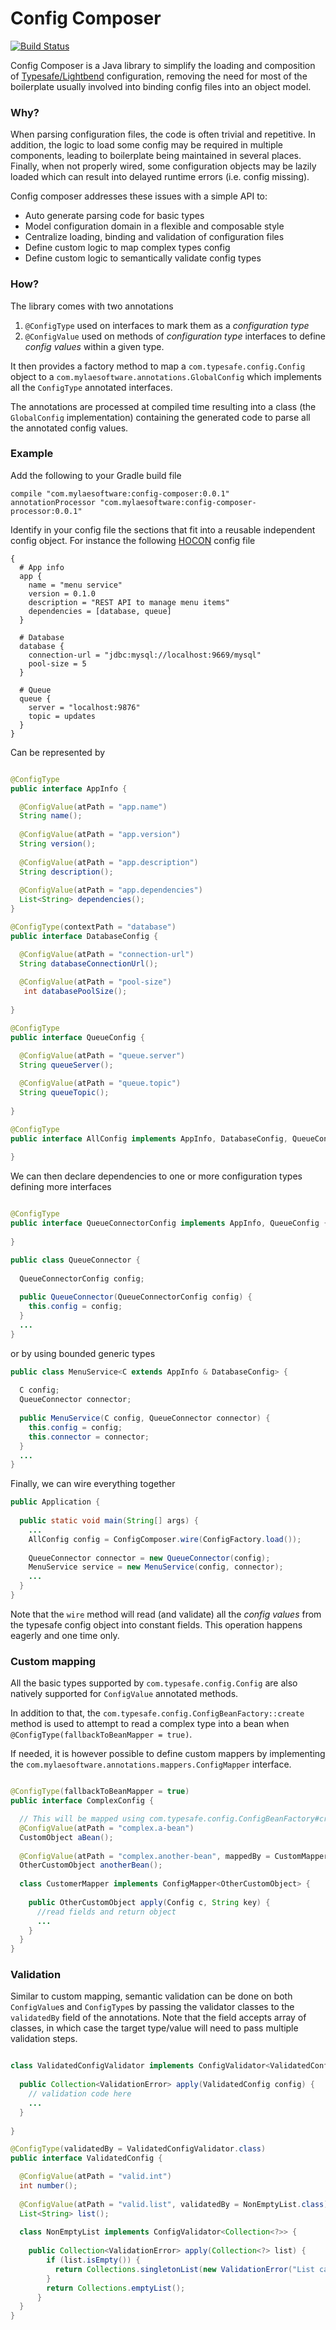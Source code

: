 
# Config Composer
[![Build Status](https://app.travis-ci.com/claudio-scandura/config-composer.svg?branch=master)](https://travis-ci.com/github/claudio-scandura/config-composer)

Config Composer is a Java library to simplify the loading and composition of [Typesafe/Lightbend](https://github.com/lightbend/config) configuration, removing the need for most of the boilerplate
usually involved into binding config files into an object model.

### Why?
When parsing configuration files, the code is often trivial and repetitive. In addition, the logic to load some config may be required in multiple components,
 leading to boilerplate being maintained in several places. 
 Finally, when not properly wired, some configuration objects may be lazily loaded which can result into delayed runtime errors (i.e. config missing). 

Config composer addresses these issues with a simple API to:

* Auto generate parsing code for basic types
* Model configuration domain in a flexible and composable style
* Centralize loading, binding and validation of configuration files
* Define custom logic to map complex types config
* Define custom logic to semantically validate config types

### How?
The library comes with two annotations

1) `@ConfigType` used on interfaces to mark them as a _configuration type_ 
2) `@ConfigValue` used on methods of _configuration type_ interfaces to define _config values_ within a given type.

It then provides a factory method to map a `com.typesafe.config.Config` object to a `com.mylaesoftware.annotations.GlobalConfig` which implements 
all the `ConfigType` annotated interfaces.

The annotations are processed at compiled time resulting into a class (the `GlobalConfig` implementation) containing the generated code to parse all the annotated config values.

### Example
Add the following to your Gradle build file

    compile "com.mylaesoftware:config-composer:0.0.1"
    annotationProcessor "com.mylaesoftware:config-composer-processor:0.0.1"

Identify in your config file the sections that fit into a reusable independent config object. For instance the following [HOCON](https://github.com/lightbend/config/blob/master/HOCON.md) config file

```hocon
{
  # App info
  app {
    name = "menu service"
    version = 0.1.0
    description = "REST API to manage menu items"
    dependencies = [database, queue]
  }
  
  # Database 
  database {
    connection-url = "jdbc:mysql://localhost:9669/mysql"
    pool-size = 5
  }
  
  # Queue
  queue {
    server = "localhost:9876"
    topic = updates
  }
}
``` 

Can be represented by

```java

@ConfigType
public interface AppInfo {

  @ConfigValue(atPath = "app.name")
  String name();
  
  @ConfigValue(atPath = "app.version")
  String version();
  
  @ConfigValue(atPath = "app.description")
  String description();
  
  @ConfigValue(atPath = "app.dependencies")
  List<String> dependencies();
}

@ConfigType(contextPath = "database")
public interface DatabaseConfig {

  @ConfigValue(atPath = "connection-url")
  String databaseConnectionUrl();
  
  @ConfigValue(atPath = "pool-size")
   int databasePoolSize();
    
}

@ConfigType
public interface QueueConfig {

  @ConfigValue(atPath = "queue.server")
  String queueServer();
  
  @ConfigValue(atPath = "queue.topic")
  String queueTopic();
    
}

@ConfigType
public interface AllConfig implements AppInfo, DatabaseConfig, QueueConfig { 
  
}
```

We can then declare dependencies to one or more configuration types defining more interfaces

```java

@ConfigType
public interface QueueConnectorConfig implements AppInfo, QueueConfig {
  
}

public class QueueConnector {
  
  QueueConnectorConfig config;
  
  public QueueConnector(QueueConnectorConfig config) {
    this.config = config;
  }
  ...
}
```

or by using bounded generic types
```java
public class MenuService<C extends AppInfo & DatabaseConfig> {
  
  C config;
  QueueConnector connector;
  
  public MenuService(C config, QueueConnector connector) {
    this.config = config;
    this.connector = connector;
  }
  ...
}
```

Finally, we can wire everything together

```java
public Application {
  
  public static void main(String[] args) {
    ...
    AllConfig config = ConfigComposer.wire(ConfigFactory.load());
    
    QueueConnector connector = new QueueConnector(config);
    MenuService service = new MenuService(config, connector);
    ...
  }
}
```

Note that the `wire` method will read (and validate) all the _config values_ from the typesafe config object into constant fields. This operation happens eagerly and one time only.

### Custom mapping
All the basic types supported by `com.typesafe.config.Config` are also natively supported for `ConfigValue` annotated methods.

In addition to that, the `com.typesafe.config.ConfigBeanFactory::create` method is used to attempt to read a complex type into a bean when 
`@ConfigType(fallbackToBeanMapper = true)`.

If needed, it is however possible to define custom mappers by implementing the `com.mylaesoftware.annotations.mappers.ConfigMapper` interface.

```java

@ConfigType(fallbackToBeanMapper = true)
public interface ComplexConfig {

  // This will be mapped using com.typesafe.config.ConfigBeanFactory#create
  @ConfigValue(atPath = "complex.a-bean")
  CustomObject aBean();
  
  @ConfigValue(atPath = "complex.another-bean", mappedBy = CustomMapper.class)
  OtherCustomObject anotherBean();
  
  class CustomerMapper implements ConfigMapper<OtherCustomObject> {
    
    public OtherCustomObject apply(Config c, String key) {
      //read fields and return object
      ...
    }
  }
}

```

### Validation
Similar to custom mapping, semantic validation can be done on both `ConfigValue`s and `ConfigType`s by passing the validator classes to the `validatedBy` 
field of the annotations. Note that the field accepts array of classes, in which case the target type/value will need to pass multiple validation steps.

```java

class ValidatedConfigValidator implements ConfigValidator<ValidatedConfig> {
  
  public Collection<ValidationError> apply(ValidatedConfig config) {
    // validation code here
    ...  
  }
  
}

@ConfigType(validatedBy = ValidatedConfigValidator.class)
public interface ValidatedConfig {

  @ConfigValue(atPath = "valid.int")
  int number();
  
  @ConfigValue(atPath = "valid.list", validatedBy = NonEmptyList.class)
  List<String> list();
  
  class NonEmptyList implements ConfigValidator<Collection<?>> {
    
    public Collection<ValidationError> apply(Collection<?> list) {
        if (list.isEmpty()) {
          return Collections.singletonList(new ValidationError("List cannot be empty"));
        }
        return Collections.emptyList();
      }
  }
}

```